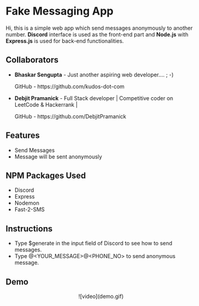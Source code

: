 # Fake Messaging App

Hi, this is a simple web app which send messages anonymously to another number. **Discord** interface is used as the front-end part and **Node.js** with **Express.js** is used for back-end functionalities.

## Collaborators

- **Bhaskar Sengupta** - Just another aspiring web developer.... ; -)
    <p>GitHub - https://github.com/kudos-dot-com</p>
	  
- **Debjit Pramanick** - Full Stack developer | Competitive coder on LeetCode & Hackerrank |
    <p>GitHub - https://github.com/DebjitPramanick</p>

## Features

- Send Messages
- Message will be sent anonymously

##  NPM Packages Used

- Discord
- Express
- Nodemon
- Fast-2-SMS

##  Instructions
- Type $generate in the input field of Discord to see how to send messages.
- Type @<YOUR_MESSAGE>@<PHONE_NO> to send anonymous message.

## Demo
<div align="center">
	![video](demo.gif)
</div>


